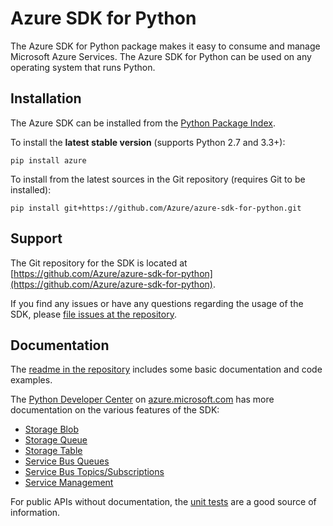 Azure SDK for Python
====================

The Azure SDK for Python package makes it easy to consume and manage Microsoft Azure Services. The Azure SDK for Python can be used on any operating system that runs Python.

## Installation

The Azure SDK can be installed from the [Python Package Index](https://pypi.python.org/pypi/azure).

To install the **latest stable version** (supports Python 2.7 and 3.3+):

```
pip install azure
```

To install from the latest sources in the Git repository (requires Git to be installed):

```
pip install git+https://github.com/Azure/azure-sdk-for-python.git
```

## Support

The Git repository for the SDK is located at [https://github.com/Azure/azure-sdk-for-python](https://github.com/Azure/azure-sdk-for-python).

If you find any issues or have any questions regarding the usage of the SDK, please [file issues at the repository](https://github.com/Azure/azure-sdk-for-python/issues).

## Documentation

The [readme in the repository](https://github.com/Azure/azure-sdk-for-python) includes some basic documentation and code examples.

The [Python Developer Center](http://azure.microsoft.com/en-us/develop/python/) on [azure.microsoft.com](http://azure.microsoft.com/) has more documentation on the various features of the SDK:

 - [Storage Blob](http://azure.microsoft.com/en-us/develop/python/how-to-guides/blob-service/)
 - [Storage Queue](http://azure.microsoft.com/en-us/develop/python/how-to-guides/queue-service/)
 - [Storage Table](http://azure.microsoft.com/en-us/develop/python/how-to-guides/table-service/)
 - [Service Bus Queues](http://azure.microsoft.com/en-us/develop/python/how-to-guides/service-bus-queues/)
 - [Service Bus Topics/Subscriptions](http://azure.microsoft.com/en-us/develop/python/how-to-guides/service-bus-topics/)
 - [Service Management](http://azure.microsoft.com/en-us/develop/python/how-to-guides/service-management/)

For public APIs without documentation, the [unit tests](https://github.com/Azure/azure-sdk-for-python/tree/master/tests) are a good source of information.
